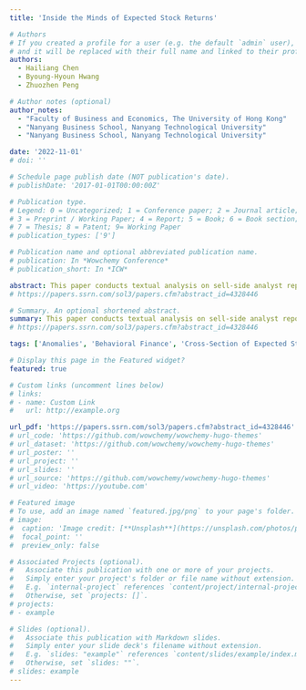 ```yaml
---
title: 'Inside the Minds of Expected Stock Returns'

# Authors
# If you created a profile for a user (e.g. the default `admin` user), write the username (folder name) here
# and it will be replaced with their full name and linked to their profile.
authors:
  - Hailiang Chen
  - Byoung-Hyoun Hwang
  - Zhuozhen Peng

# Author notes (optional)
author_notes:
  - "Faculty of Business and Economics, The University of Hong Kong"
  - "Nanyang Business School, Nanyang Technological University"
  - "Nanyang Business School, Nanyang Technological University"

date: '2022-11-01'
# doi: ''

# Schedule page publish date (NOT publication's date).
# publishDate: '2017-01-01T00:00:00Z'

# Publication type.
# Legend: 0 = Uncategorized; 1 = Conference paper; 2 = Journal article;
# 3 = Preprint / Working Paper; 4 = Report; 5 = Book; 6 = Book section;
# 7 = Thesis; 8 = Patent; 9= Working Paper
# publication_types: ['9']

# Publication name and optional abbreviated publication name.
# publication: In *Wowchemy Conference*
# publication_short: In *ICW*

abstract: This paper conducts textual analysis on sell-side analyst reports and online stock opinion articles, which recommend investors buy stocks that, based on prior literature, trade at comparatively high prices and earn low average returns. We test whether the justifications provided in these buy recommendations mostly (1) emphasize a stock’s safe-haven quality, (2) indicate investor exuberance, or (3) point to a preference for stocks with high upside potential. We find that the buy recommendations mostly emphasize stocks’ upside potential. Our results suggest that non-traditional investor preferences play an important role in explaining the cross-section of expected stock returns.
# https://papers.ssrn.com/sol3/papers.cfm?abstract_id=4328446

# Summary. An optional shortened abstract.
summary: This paper conducts textual analysis on sell-side analyst reports and online stock opinion articles, which recommend investors buy stocks that, based on prior literature, trade at comparatively high prices and earn low average returns. We test whether the justifications provided in these buy recommendations mostly (1) emphasize a stock’s safe-haven quality, (2) indicate investor exuberance, or (3) point to a preference for stocks with high upside potential. We find that the buy recommendations mostly emphasize stocks’ upside potential. Our results suggest that non-traditional investor preferences play an important role in explaining the cross-section of expected stock returns.
# https://papers.ssrn.com/sol3/papers.cfm?abstract_id=4328446

tags: ['Anomalies', 'Behavioral Finance', 'Cross-Section of Expected Stock Returns', 'Natural Language Processing', 'Textual Analysis']

# Display this page in the Featured widget?
featured: true

# Custom links (uncomment lines below)
# links:
# - name: Custom Link
#   url: http://example.org

url_pdf: 'https://papers.ssrn.com/sol3/papers.cfm?abstract_id=4328446'
# url_code: 'https://github.com/wowchemy/wowchemy-hugo-themes'
# url_dataset: 'https://github.com/wowchemy/wowchemy-hugo-themes'
# url_poster: ''
# url_project: ''
# url_slides: ''
# url_source: 'https://github.com/wowchemy/wowchemy-hugo-themes'
# url_video: 'https://youtube.com'

# Featured image
# To use, add an image named `featured.jpg/png` to your page's folder.
# image:
#  caption: 'Image credit: [**Unsplash**](https://unsplash.com/photos/pLCdAaMFLTE)'
#  focal_point: ''
#  preview_only: false

# Associated Projects (optional).
#   Associate this publication with one or more of your projects.
#   Simply enter your project's folder or file name without extension.
#   E.g. `internal-project` references `content/project/internal-project/index.md`.
#   Otherwise, set `projects: []`.
# projects:
# - example

# Slides (optional).
#   Associate this publication with Markdown slides.
#   Simply enter your slide deck's filename without extension.
#   E.g. `slides: "example"` references `content/slides/example/index.md`.
#   Otherwise, set `slides: ""`.
# slides: example
---
```

